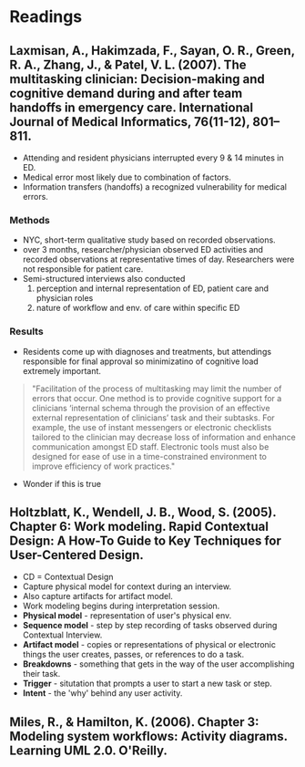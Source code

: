 # Readings
## Laxmisan, A., Hakimzada, F., Sayan, O. R., Green, R. A., Zhang, J., & Patel, V. L. (2007). The multitasking clinician: Decision-making and cognitive demand during and after team handoffs in emergency care. International Journal of Medical Informatics, 76(11-12), 801–811.

- Attending and resident physicians interrupted every 9 & 14 minutes in ED.
- Medical error most likely due to combination of factors.
- Information transfers (handoffs) a recognized vulnerability for medical errors.

### Methods
- NYC, short-term qualitative study based on recorded observations.
- over 3 months, researcher/physician observed ED activities and recorded observations at representative times of day. Researchers were not responsible for patient care. 
- Semi-structured interviews also conducted 
    1. perception and internal representation of ED, patient care and physician roles
    2. nature of workflow and env. of care within specific ED

### Results
- Residents come up with diagnoses and treatments, but attendings responsible for final approval so minimizatino of cognitive load extremely important.
> "Facilitation of the process of multitasking may limit the
number of errors that occur. One method is to provide cognitive
support for a clinicians ‘internal schema through the
provision of an effective external representation of clinicians’
task and their subtasks. For example, the use of instant messengers
or electronic checklists tailored to the clinician may
decrease loss of information and enhance communication
amongst ED staff. Electronic tools must also be designed for
ease of use in a time-constrained environment to improve
efficiency of work practices."
- Wonder if this is true

## Holtzblatt, K., Wendell, J. B., Wood, S. (2005). Chapter 6: Work modeling. Rapid Contextual Design: A How-To Guide to Key Techniques for User-Centered Design.
- CD = Contextual Design
- Capture physical model for context during an interview.
- Also capture artifacts for artifact model.
- Work modeling begins during interpretation session.
- **Physical model** - representation of user's physical env.
- **Sequence model** - step by step recording of tasks observed during Contextual Interview.
- **Artifact model** - copies or representations of physical or electronic things the user creates, passes, or references to do a task.
- **Breakdowns** - something that gets in the way of the user accomplishing their task.
- **Trigger** - situtation that prompts a user to start a new task or step.
- **Intent** - the 'why' behind any user activity.


## Miles, R., & Hamilton, K. (2006). Chapter 3: Modeling system workflows: Activity diagrams. Learning UML 2.0. O'Reilly.